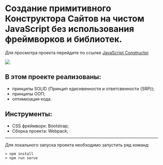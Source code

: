 # Создание примитивного Конструктора Сайтов на чистом JavaScript без использования фреймворков и библиотек.

Для просмотра проекта перейдите по ссылке [JavaScript Constructor](https://javascript-constructor-90001.web.app/)

![](JSConstructor.gif)

##  В этом проекте реализованы:
* принципы SOLID (Принцип едиснвенности и ответсвенности (SRP));
* принципы ООП;
* оптимизация кода.

## Инструменты:
* CSS фреймворк: Bootstrap;
* Сборка проекта: Webpack;

---
Для локального запуска проекта необходимо запустить ряд команд:

    > npm install
    > npm run serve



    

